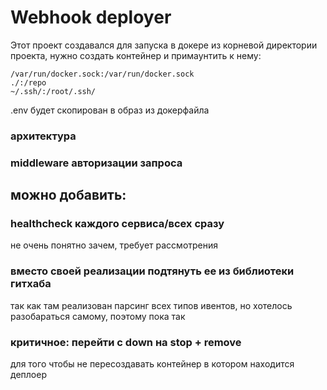 # Webhook deployer

Этот проект создавался для запуска в докере из корневой директории проекта,
нужно создать контейнер и примаунтить к нему:

```text
/var/run/docker.sock:/var/run/docker.sock
./:/repo
~/.ssh/:/root/.ssh/
```
.env будет скопирован в образ из докерфайла

### архитектура

### middleware авторизации запроса

## можно добавить:

### healthcheck каждого сервиса/всех сразу

не очень понятно зачем, требует рассмотрения

### вместо своей реализации подтянуть ее из библиотеки гитхаба

так как там реализован парсинг всех типов ивентов, но хотелось разобараться
самому, поэтому пока так

### критичное: перейти с down на stop + remove
для того чтобы не пересоздавать контейнер в котором находится деплоер

